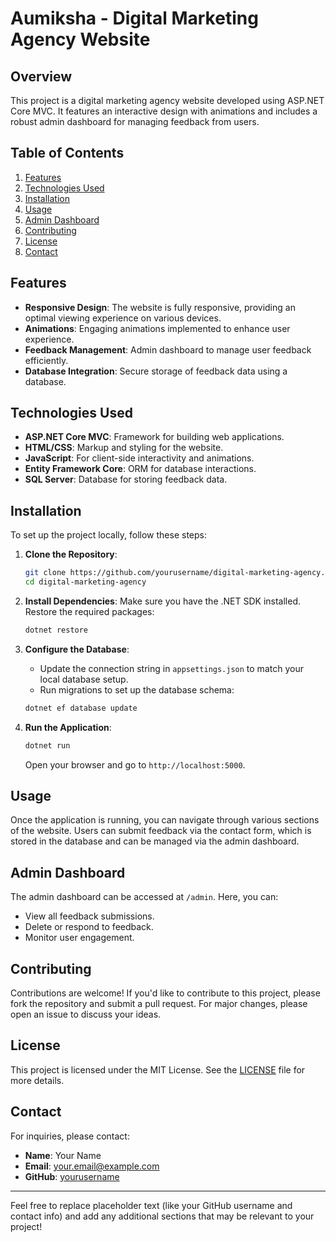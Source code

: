 # Aumiksha - Digital Marketing Agency Website

## Overview

This project is a digital marketing agency website developed using ASP.NET Core MVC. It features an interactive design with animations and includes a robust admin dashboard for managing feedback from users.

## Table of Contents

1. [Features](#features)
2. [Technologies Used](#technologies-used)
3. [Installation](#installation)
4. [Usage](#usage)
5. [Admin Dashboard](#admin-dashboard)
6. [Contributing](#contributing)
7. [License](#license)
8. [Contact](#contact)

## Features

- **Responsive Design**: The website is fully responsive, providing an optimal viewing experience on various devices.
- **Animations**: Engaging animations implemented to enhance user experience.
- **Feedback Management**: Admin dashboard to manage user feedback efficiently.
- **Database Integration**: Secure storage of feedback data using a database.

## Technologies Used

- **ASP.NET Core MVC**: Framework for building web applications.
- **HTML/CSS**: Markup and styling for the website.
- **JavaScript**: For client-side interactivity and animations.
- **Entity Framework Core**: ORM for database interactions.
- **SQL Server**: Database for storing feedback data.

## Installation

To set up the project locally, follow these steps:

1. **Clone the Repository**:
   ```bash
   git clone https://github.com/yourusername/digital-marketing-agency.git
   cd digital-marketing-agency
   ```

2. **Install Dependencies**:
   Make sure you have the .NET SDK installed. Restore the required packages:
   ```bash
   dotnet restore
   ```

3. **Configure the Database**:
   - Update the connection string in `appsettings.json` to match your local database setup.
   - Run migrations to set up the database schema:
   ```bash
   dotnet ef database update
   ```

4. **Run the Application**:
   ```bash
   dotnet run
   ```
   Open your browser and go to `http://localhost:5000`.

## Usage

Once the application is running, you can navigate through various sections of the website. Users can submit feedback via the contact form, which is stored in the database and can be managed via the admin dashboard.

## Admin Dashboard

The admin dashboard can be accessed at `/admin`. Here, you can:

- View all feedback submissions.
- Delete or respond to feedback.
- Monitor user engagement.

## Contributing

Contributions are welcome! If you'd like to contribute to this project, please fork the repository and submit a pull request. For major changes, please open an issue to discuss your ideas.

## License

This project is licensed under the MIT License. See the [LICENSE](LICENSE) file for more details.

## Contact

For inquiries, please contact:

- **Name**: Your Name
- **Email**: your.email@example.com
- **GitHub**: [yourusername](https://github.com/yourusername)

---

Feel free to replace placeholder text (like your GitHub username and contact info) and add any additional sections that may be relevant to your project!
